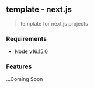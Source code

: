 ## template - next.js
> template for next.js projects

### Requirements
- [Node v16.15.0](https://nodejs.org/en/download/) 


### Features

...Coming Soon
